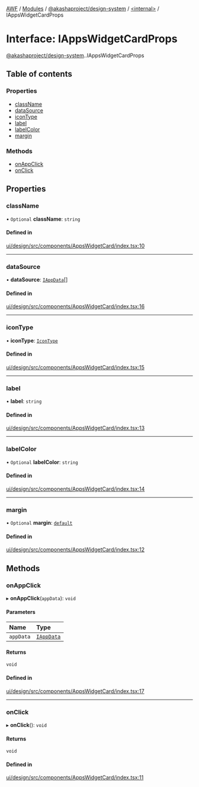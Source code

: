 [AWF](../README.md) / [Modules](../modules.md) / [@akashaproject/design-system](../modules/akashaproject_design_system.md) / [<internal\>](../modules/akashaproject_design_system._internal_.md) / IAppsWidgetCardProps

# Interface: IAppsWidgetCardProps

[@akashaproject/design-system](../modules/akashaproject_design_system.md).[<internal>](../modules/akashaproject_design_system._internal_.md).IAppsWidgetCardProps

## Table of contents

### Properties

- [className](akashaproject_design_system._internal_.IAppsWidgetCardProps-1.md#classname)
- [dataSource](akashaproject_design_system._internal_.IAppsWidgetCardProps-1.md#datasource)
- [iconType](akashaproject_design_system._internal_.IAppsWidgetCardProps-1.md#icontype)
- [label](akashaproject_design_system._internal_.IAppsWidgetCardProps-1.md#label)
- [labelColor](akashaproject_design_system._internal_.IAppsWidgetCardProps-1.md#labelcolor)
- [margin](akashaproject_design_system._internal_.IAppsWidgetCardProps-1.md#margin)

### Methods

- [onAppClick](akashaproject_design_system._internal_.IAppsWidgetCardProps-1.md#onappclick)
- [onClick](akashaproject_design_system._internal_.IAppsWidgetCardProps-1.md#onclick)

## Properties

### className

• `Optional` **className**: `string`

#### Defined in

[ui/design/src/components/AppsWidgetCard/index.tsx:10](https://github.com/AKASHAorg/akasha-world-framework/blob/d81a7246/ui/design/src/components/AppsWidgetCard/index.tsx#L10)

___

### dataSource

• **dataSource**: [`IAppData`](akashaproject_design_system._internal_.IAppData.md)[]

#### Defined in

[ui/design/src/components/AppsWidgetCard/index.tsx:16](https://github.com/AKASHAorg/akasha-world-framework/blob/d81a7246/ui/design/src/components/AppsWidgetCard/index.tsx#L16)

___

### iconType

• **iconType**: [`IconType`](../modules/akashaproject_design_system._internal_.md#icontype)

#### Defined in

[ui/design/src/components/AppsWidgetCard/index.tsx:15](https://github.com/AKASHAorg/akasha-world-framework/blob/d81a7246/ui/design/src/components/AppsWidgetCard/index.tsx#L15)

___

### label

• **label**: `string`

#### Defined in

[ui/design/src/components/AppsWidgetCard/index.tsx:13](https://github.com/AKASHAorg/akasha-world-framework/blob/d81a7246/ui/design/src/components/AppsWidgetCard/index.tsx#L13)

___

### labelColor

• `Optional` **labelColor**: `string`

#### Defined in

[ui/design/src/components/AppsWidgetCard/index.tsx:14](https://github.com/AKASHAorg/akasha-world-framework/blob/d81a7246/ui/design/src/components/AppsWidgetCard/index.tsx#L14)

___

### margin

• `Optional` **margin**: [`default`](akashaproject_design_system._internal_.default-2.md)

#### Defined in

[ui/design/src/components/AppsWidgetCard/index.tsx:12](https://github.com/AKASHAorg/akasha-world-framework/blob/d81a7246/ui/design/src/components/AppsWidgetCard/index.tsx#L12)

## Methods

### onAppClick

▸ **onAppClick**(`appData`): `void`

#### Parameters

| Name | Type |
| :------ | :------ |
| `appData` | [`IAppData`](akashaproject_design_system._internal_.IAppData.md) |

#### Returns

`void`

#### Defined in

[ui/design/src/components/AppsWidgetCard/index.tsx:17](https://github.com/AKASHAorg/akasha-world-framework/blob/d81a7246/ui/design/src/components/AppsWidgetCard/index.tsx#L17)

___

### onClick

▸ **onClick**(): `void`

#### Returns

`void`

#### Defined in

[ui/design/src/components/AppsWidgetCard/index.tsx:11](https://github.com/AKASHAorg/akasha-world-framework/blob/d81a7246/ui/design/src/components/AppsWidgetCard/index.tsx#L11)
